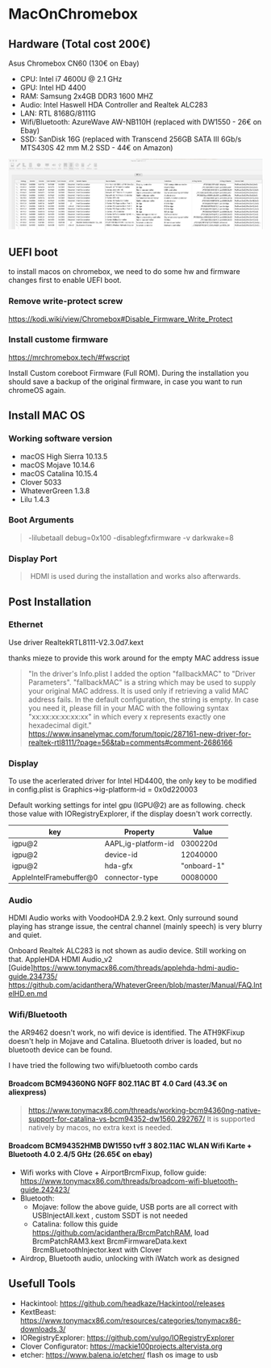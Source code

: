 # MacOnChromebox
## Hardware (Total cost 200€)
Asus Chromebox CN60 (130€ on Ebay)
- CPU: Intel i7 4600U @ 2.1 GHz
- GPU: Intel HD 4400
- RAM: Samsung 2x4GB DDR3 1600 MHZ
- Audio: Intel Haswell HDA Controller and Realtek ALC283
- LAN: RTL 8168G/8111G
- Wifi/Bluetooth: AzureWave AW-NB110H (replaced with DW1550 - 26€ on Ebay)
- SSD: SanDisk 16G      (replaced with Transcend 256GB SATA III 6Gb/s MTS430S 42 mm M.2 SSD - 44€ on Amazon)

![pcie devices](https://github.com/caikn/MacOnChromebox/blob/master/image/pcie.png?raw=true "PCIe devices")

## UEFI boot
to install macos on chromebox, we need to do some hw and firmware changes first to enable UEFI boot.
### Remove write-protect screw
https://kodi.wiki/view/Chromebox#Disable_Firmware_Write_Protect

### Install custome firmware
https://mrchromebox.tech/#fwscript

Install Custom coreboot Firmware (Full ROM). During the installation you should save a backup of the original firmware, in case you want to run chromeOS again.

## Install MAC OS
### Working software version
- macOS High Sierra 10.13.5
- macOS Mojave 10.14.6
- macOS Catalina 10.15.4
- Clover 5033
- WhateverGreen 1.3.8
- Lilu 1.4.3
  
### Boot Arguments  
> -lilubetaall debug=0x100 -disablegfxfirmware -v darkwake=8
 
### Display Port
> HDMI is used during the installation and works also afterwards.
  

## Post Installation

### Ethernet
Use driver RealtekRTL8111-V2.3.0d7.kext

thanks mieze to provide this work around for the empty MAC address issue
> "In the driver's Info.plist I added the option "fallbackMAC" to "Driver Parameters". "fallbackMAC" is a string which may be used to supply your original MAC address. It is used only if retrieving a valid MAC address fails. In the default configuration, the string is empty. In case you need it, please fill in your MAC with the following syntax "xx:xx:xx:xx:xx:xx" in which every x represents exactly one hexadecimal digit."  https://www.insanelymac.com/forum/topic/287161-new-driver-for-realtek-rtl8111/?page=56&tab=comments#comment-2686166

### Display
To use the acerlerated driver for Intel HD4400, the only key to be modified in config.plist is Graphics->ig-platform-id = 0x0d220003

Default working settings for intel gpu (IGPU@2) are as following. check those value with IORegistryExplorer, if the display doesn't work correctly.

| key    | Property             | Value       |
|--------|----------------------|-------------|
| igpu@2 | AAPL,ig-platform-id  | 0300220d    |
| igpu@2 | device-id            | 12040000    |
| igpu@2 | hda-gfx              | "onboard-1" |
| AppleIntelFramebuffer@0 | connector-type | 00080000 |

### Audio
HDMI Audio works with VoodooHDA 2.9.2 kext. Only surround sound playing has strange issue, the central channel (mainly speech) is very blurry and quiet. 

Onboard Realtek ALC283 is not shown as audio device. Still working on that.
AppleHDA HDMI Audio_v2 [Guide]https://www.tonymacx86.com/threads/applehda-hdmi-audio-guide.234735/
https://github.com/acidanthera/WhateverGreen/blob/master/Manual/FAQ.IntelHD.en.md



### Wifi/Bluetooth
the AR9462 doesn't work, no wifi device is identified. The ATH9KFixup doesn't help in Mojave and Catalina.
Bluetooth driver is loaded, but no bluetooth device can be found.

I have tried the following two wifi/bluetooth combo cards

#### Broadcom BCM94360NG NGFF 802.11AC BT 4.0 Card  (43.3€ on aliexpress)
  > https://www.tonymacx86.com/threads/working-bcm94360ng-native-support-for-catalina-vs-bcm94352-dw1560.292767/
  It is supported natively by macos, no extra kext is needed.
  
#### Broadcom BCM94352HMB DW1550 tvff 3 802.11AC WLAN Wifi Karte + Bluetooth 4.0 2.4/5 GHz (26.65€ on ebay)
  - Wifi works with Clove + AirportBrcmFixup, follow guide: https://www.tonymacx86.com/threads/broadcom-wifi-bluetooth-guide.242423/
  - Bluetooth: 
    - Mojave: follow the above guide, USB ports are all correct with USBInjectAll.kext , custom SSDT is not needed
    - Catalina: follow this guide https://github.com/acidanthera/BrcmPatchRAM, load BrcmPatchRAM3.kext BrcmFirmwareData.kext BrcmBluetoothInjector.kext with Clover
  - Airdrop, Bluetooth audio, unlocking with iWatch work as designed

## Usefull Tools
  - Hackintool: https://github.com/headkaze/Hackintool/releases
  - KextBeast: https://www.tonymacx86.com/resources/categories/tonymacx86-downloads.3/
  - IORegistryExplorer: https://github.com/vulgo/IORegistryExplorer
  - Clover Configurator: https://mackie100projects.altervista.org
  - etcher: https://www.balena.io/etcher/  flash os image to usb
